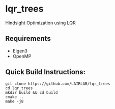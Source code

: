 # lqr_trees
Hindsight Optimization using LQR

## Requirements
- Eigen3
- OpenMP

## Quick Build Instructions:
```
git clone https://github.com/LAIRLAB/lqr_trees
cd lqr_trees
mkdir build && cd build
cmake ..
make -j8
```
